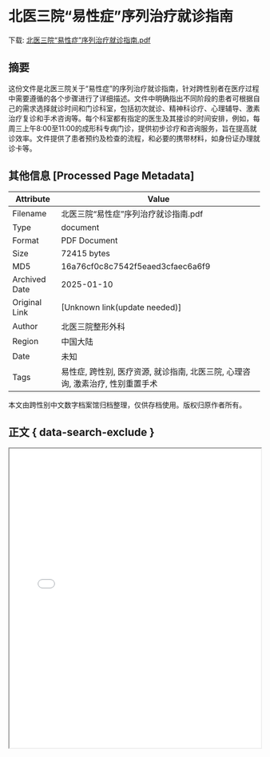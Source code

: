 # 北医三院“易性症”序列治疗就诊指南

<!-- tcd_download_link -->
下载: <a href="../北医三院“易性症”序列治疗就诊指南.pdf" download>北医三院“易性症”序列治疗就诊指南.pdf</a>
<!-- tcd_download_link_end -->

## 摘要

<!-- tcd_abstract -->
这份文件是北医三院关于“易性症”的序列治疗就诊指南，针对跨性别者在医疗过程中需要遵循的各个步骤进行了详细描述。文件中明确指出不同阶段的患者可根据自己的需求选择就诊时间和门诊科室，包括初次就诊、精神科诊疗、心理辅导、激素治疗复诊和手术咨询等。每个科室都有指定的医生及其接诊的时间安排，例如，每周三上午8:00至11:00的成形科专病门诊，提供初步诊疗和咨询服务，旨在提高就诊效率。文件提供了患者预约及检查的流程，和必要的携带材料，如身份证办理就诊卡等。

<!-- tcd_abstract_end -->

## 其他信息 [Processed Page Metadata]

| Attribute       | Value                                  |
|-----------------|----------------------------------------|
| Filename        | 北医三院“易性症”序列治疗就诊指南.pdf                             |
| Type            | document                                 |
| Format          | PDF Document                               |
| Size            | 72415 bytes                           |
| MD5             | 16a76cf0c8c7542f5eaed3cfaec6a6f9                                  |
| Archived Date   | 2025-01-10                             |
| Original Link   | [Unknown link(update needed)]                         |
| Author          | 北医三院整形外科                               |
| Region          | 中国大陆                               |
| Date            | 未知                                 |
| Tags            | 易性症, 跨性别, 医疗资源, 就诊指南, 北医三院, 心理咨询, 激素治疗, 性别重置手术                                 |

本文由跨性别中文数字档案馆归档整理，仅供存档使用。版权归原作者所有。


## 正文 { data-search-exclude }

<!-- tcd_main_text -->
<iframe src="../北医三院“易性症”序列治疗就诊指南.pdf" width="100%" height="600px">
    <p>无法显示PDF，请下载查看。</p>
</iframe>
<!-- tcd_main_text_end -->

